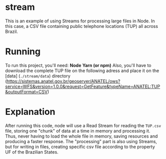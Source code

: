 # stream

This is an example of using Streams for processing large files in Node. In this case, a CSV file containing public telephone locations (TUP) all across Brazil.

# Running

To run this project, you'll need:
**Node**
**Yarn (or npm)**
Also, you'll have to download the complete TUP file on the following adress and place it on the [data] (`./stream/data`) directory
(https://sistemas.anatel.gov.br/geoserver/ANATEL/ows?service=WFS&version=1.0.0&request=GetFeature&typeName=ANATEL:TUP&outputFormat=CSV)

# Explanation

After running this code, node will use a Read Stream for reading the `TUP.csv` file, storing one "chunk" of data at a time in memory and processing it. Thus, never having to load the whole file in memory, saving resources and producing a faster response. The "processing" part is also using Streams, but for writing in files, creating specific csv file according to the property UF of the Brazilian States.
